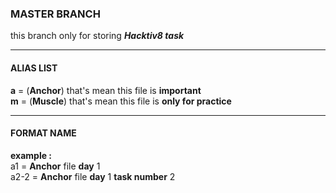 ### MASTER BRANCH
this branch only for storing ***Hacktiv8 task***

---
#### ALIAS LIST
**a** = (**Anchor**) that's mean this file is **important**  
**m** = (**Muscle**) that's mean this file is **only for practice**

---
#### FORMAT NAME
**example :**  
a1   = **Anchor** file **day** 1  
a2-2 = **Anchor** file **day** 1 **task number** 2

